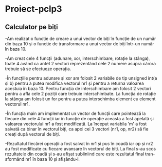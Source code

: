 # Proiect-pclp3
## Calculator pe biți

-Am realizat o funcție de creare a unui vector de biți în funcție de un
număr din baza 10 și o funcție de transformare a unui vector de biți într-un
număr în baza 10.

-Am creat cele 4 funcții (adunare, xor, interschimbare, rotație la stânga),
toate 4 având ca antet 2 vectori reprezentând cele 2 numere asupra cărora
trebuie să se efectueze operația.

-În funcțiile pentru adunare și xor am folosit 2 variabile de tip unsigned
int(a și b) pentru a putea modifica vectorul nr1 și pentru a returna valoarea
acestuia în baza 10. Pentru funcția de interschimbare am folosit 2 vectori
pentru a afla cele 2 poziții care trebuie interschimbate. La funcția de rotație
la stânga am folosit un for pentru a putea interschimba element cu element
vectorul nr1.

-În funcția main am implementat un vector de funcții care pointează la fiecare
din cele 4 funcții iar în funcție de operație aceasta a fost apelată și valoarea
vectorului nr1 a fost modificată. La început variabila 'm' a fost salvată ca
binar în vectorul biți, ca apoi cei 3 vectori (nr1, op, nr2) să fie creați după
vectorul de biți.

-Rezultatul fiecărei operații a fost salvat în nr1 și pus în coadă iar op și nr2
au fost modificate cu fiecare avansare în vectorul de biți. La final s-au scos
rezultatele din coadă și s-au afișat subliniind care este rezultatul final tran-
sformând nr1 în baza 10 și afișându-l.